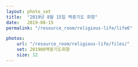 ```yaml
---
layout: photo_set
title:  "2019년 8월 15일 백중기도 회향"
date:   2019-08-15
permalink: "/resource_room/religious-life/life6"

photos:
    url: "/resource_room/religious-life/files/"
    set: 201908백중기도회향
    size: 12
---
```

